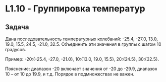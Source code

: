 # L1.10 - Группировка температур
## Задача
Дана последовательность температурных колебаний: -25.4, -27.0, 13.0, 19.0, 15.5, 24.5, -21.0, 32.5. Объединить эти значения в группы с шагом 10 градусов.

Пример: -20:{-25.4, -27.0, -21.0}, 10:{13.0, 19.0, 15.5}, 20:{24.5}, 30:{32.5}.

Пояснение: диапазон -20 включает значения от -20 до -29.9, диапазон 10 – от 10 до 19.9, и т.д. Порядок в подмножествах не важен.